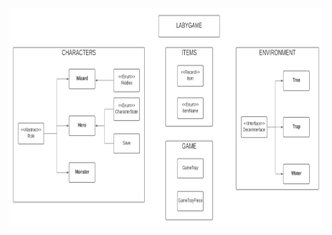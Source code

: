   <a href="https://github.com/Tailong-mb/Labygame_project/tree/emilien/doc">
    <img src="images/UML/LabyGameUml.png" alt="UML Diagram" width="750" height="350">
  </a>
